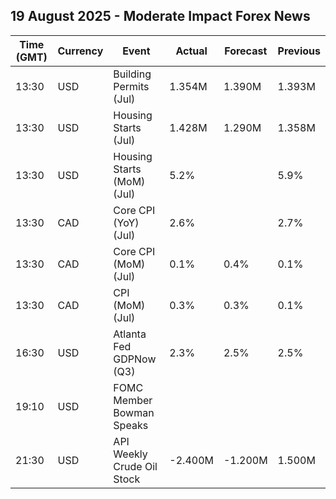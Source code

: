 ## 19 August 2025 - Moderate Impact Forex News

| Time (GMT) | Currency | Event | Actual | Forecast | Previous |
|------|----------|-------|--------|----------|----------|
| 13:30 | USD | Building Permits (Jul) | 1.354M | 1.390M | 1.393M |
| 13:30 | USD | Housing Starts (Jul) | 1.428M | 1.290M | 1.358M |
| 13:30 | USD | Housing Starts (MoM) (Jul) | 5.2% |  | 5.9% |
| 13:30 | CAD | Core CPI (YoY) (Jul) | 2.6% |  | 2.7% |
| 13:30 | CAD | Core CPI (MoM) (Jul) | 0.1% | 0.4% | 0.1% |
| 13:30 | CAD | CPI (MoM) (Jul) | 0.3% | 0.3% | 0.1% |
| 16:30 | USD | Atlanta Fed GDPNow (Q3) | 2.3% | 2.5% | 2.5% |
| 19:10 | USD | FOMC Member Bowman Speaks |  |  |  |
| 21:30 | USD | API Weekly Crude Oil Stock | -2.400M | -1.200M | 1.500M |
